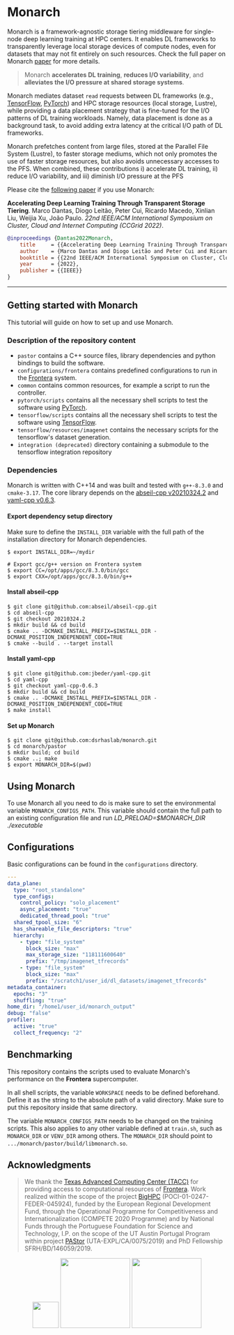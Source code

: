 # Monarch

Monarch is a framework-agnostic storage tiering middleware for single-node deep learning training at HPC centers. 
It enables DL frameworks to transparently leverage local storage devices of compute nodes, even for datasets that may not fit entirely on such resources. 
Check the full paper on Monarch [paper](https://rgmacedo.github.io/files/2022/ccgrid2022-monarch/dantas-ccgrid22-paper.pdf) for more details.

>Monarch **accelerates DL training**, **reduces I/O variability**, and **alleviates the I/O pressure at shared storage systems**.

Monarch mediates dataset `read` requests between DL frameworks (e.g., [TensorFlow](https://github.com/tensorflow/tensorflow), [PyTorch](https://github.com/pytorch/pytorch)) and HPC storage resources (local storage, Lustre), while providing a data placement strategy that is fine-tuned for the I/O patterns of DL training workloads. 
Namely, data placement is done as a background task, to avoid adding extra latency at the critical I/O path of DL frameworks.

Monarch prefetches content from large files, stored at the Parallel File System (Lustre), to faster storage mediums, which not only promotes the use of faster storage resources, but also avoids unnecessary accesses to the PFS. 
When combined, these contributions i) accelerate DL training, ii) reduce I/O
variability, and iii) diminish I/O pressure at the PFS

Please cite the [following paper](https://rgmacedo.github.io/files/2022/ccgrid2022-monarch/dantas-ccgrid22-paper.pdf) if you use Monarch:

**Accelerating Deep Learning Training Through Transparent Storage Tiering**.
Marco Dantas, Diogo Leitão, Peter Cui, Ricardo Macedo, Xinlian Liu, Weijia Xu, João Paulo.
*22nd IEEE/ACM International Symposium on Cluster, Cloud and Internet Computing (CCGrid 2022)*.

```bibtex
@inproceedings {Dantas2022Monarch,
    title     = {{Accelerating Deep Learning Training Through Transparent Storage Tiering}},
    author    = {Marco Dantas and Diogo Leitão and Peter Cui and Ricardo Macedo and Xinlian Liu and Weijia Xu and João Paulo},
    booktitle = {{22nd IEEE/ACM International Symposium on Cluster, Cloud and Internet Computing}},
    year      = {2022},
    publisher = {{IEEE}}
}
```

*** 

## Getting started with Monarch

This tutorial will guide on how to set up and use Monarch.

### Description of the repository content
- `pastor` contains a C++ source files, library dependencies and python bindings to build the software.
- `configurations/frontera` contains predefined configurations to run in the [Frontera](https://www.tacc.utexas.edu/systems/frontera) system.
- `common` contains common resources, for example a script to run the controller.
- `pytorch/scripts` contains all the necessary shell scripts to test the software using [PyTorch](https://github.com/pytorch/pytorch).  
- `tensorflow/scripts` contains all the necessary shell scripts to test the software using [TensorFlow](https://github.com/tensorflow/tensorflow). 
- `tensorflow/resources/imagenet` contains the necessary scripts for the tensorflow's dataset generation.
- `integration (deprecated)` directory containing a submodule to the tensorflow integration repository


### Dependencies
Monarch is written with C++14 and was built and tested with `g++-8.3.0` and `cmake-3.17`.
The core library depends on the [abseil-cpp v20210324.2](https://github.com/abseil/abseil-cpp) and [yaml-cpp v0.6.3](https://github.com/jbeder/yaml-cpp).


#### Export dependency setup directory
Make sure to define the `INSTALL_DIR` variable with the full path of the installation directory for Monarch dependencies. 

```shell
$ export INSTALL_DIR=~/mydir
```

```shell
# Export gcc/g++ version on Frontera system
$ export CC=/opt/apps/gcc/8.3.0/bin/gcc
$ export CXX=/opt/apps/gcc/8.3.0/bin/g++
```

#### Install abseil-cpp

```shell
$ git clone git@github.com:abseil/abseil-cpp.git
$ cd abseil-cpp
$ git checkout 20210324.2
$ mkdir build && cd build
$ cmake .. -DCMAKE_INSTALL_PREFIX=$INSTALL_DIR -DCMAKE_POSITION_INDEPENDENT_CODE=TRUE
$ cmake --build . --target install
```

#### Install yaml-cpp

```shell
$ git clone git@github.com:jbeder/yaml-cpp.git
$ cd yaml-cpp
$ git checkout yaml-cpp-0.6.3
$ mkdir build && cd build
$ cmake .. -DCMAKE_INSTALL_PREFIX=$INSTALL_DIR -DCMAKE_POSITION_INDEPENDENT_CODE=TRUE
$ make install
```

#### Set up Monarch
```shell
$ git clone git@github.com:dsrhaslab/monarch.git
$ cd monarch/pastor
$ mkdir build; cd build
$ cmake ..; make
$ export MONARCH_DIR=$(pwd)
```


## Using Monarch

To use Monarch all you need to do is make sure to set the environmental variable `MONARCH_CONFIGS_PATH`. 
This variable should contain the full path to an existing configuration file and run *LD_PRELOAD=$MONARCH_DIR ./executable*


## Configurations

Basic configurations can be found in the `configurations` directory.

```yaml
---
data_plane:
  type: "root_standalone"
  type_configs:
    control_policy: "solo_placement"
    async_placement: "true"
    dedicated_thread_pool: "true"
  shared_tpool_size: "6"
  has_shareable_file_descriptors: "true"
  hierarchy:
    - type: "file_system"
      block_size: "max"
      max_storage_size: "118111600640"
      prefix: "/tmp/imagenet_tfrecords"
    - type: "file_system"
      block_size: "max"
      prefix: "/scratch1/user_id/dl_datasets/imagenet_tfrecords"
metadata_container:
  epochs: "3"
  shuffling: "true"
home_dir: "/home1/user_id/monarch_output"
debug: "false"
profiler:
  active: "true"
  collect_frequency: "2"
```


## Benchmarking

This repository contains the scripts used to evaluate Monarch's performance on the **Frontera** supercomputer.

In all shell scripts, the variable `WORKSPACE` needs to be defined beforehand. 
Define it as the string to the absolute path of a valid directory. 
Make sure to put this repository inside that same directory. 

The variable `MONARCH_CONFIGS_PATH` needs to be changed on the training scripts. 
This also applies to any other variable defined at `train.sh`, such as `MONARCH_DIR` or `VENV_DIR` among others. 
The `MONARCH_DIR` should point to `.../monarch/pastor/build/libmonarch.so`.


## Acknowledgments
>We thank the [Texas Advanced Computing Center (TACC)](https://www.tacc.utexas.edu/)
for providing access to computational resources of [Frontera](https://www.tacc.utexas.edu/systems/frontera).
>Work realized within the scope of the project [BigHPC](https://bighpc.wavecom.pt)
(POCI-01-0247-FEDER-045924), funded by the European Regional Development Fund, through the
Operational Programme for Competitiveness and Internationalization (COMPETE 2020 Programme) and by
National Funds through the Portuguese Foundation for Science and Technology, I.P. on the scope of
the UT Austin Portugal Program within project [PAStor](https://pastor-project.github.io)
(UTA-EXPL/CA/0075/2019) and PhD Fellowship SFRH/BD/146059/2019.

<p align="center">
    <img src=".media/fct-logo.png" width="60">
    <img src=".media/utaustin-portugal-logo.png" width="160">
    <img src=".media/tacc-logo.png" width="160">
</p>

